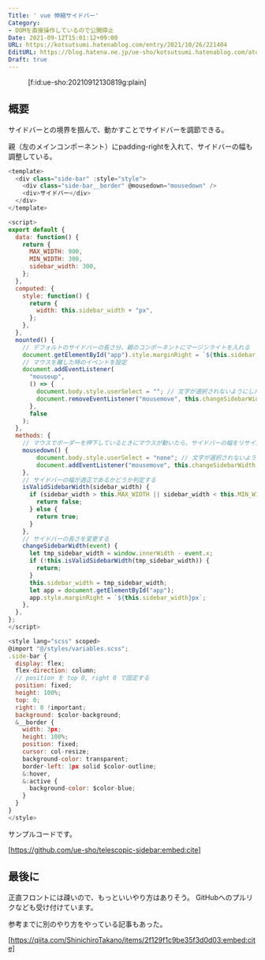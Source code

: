```yaml
---
Title: ' vue 伸縮サイドバー'
Category:
- DOMを直接操作しているので公開停止
Date: 2021-09-12T15:01:12+09:00
URL: https://kotsutsumi.hatenablog.com/entry/2021/10/26/221404
EditURL: https://blog.hatena.ne.jp/ue-sho/kotsutsumi.hatenablog.com/atom/entry/26006613800026543
Draft: true
---
```


<figure class="figure-image figure-image-fotolife" title="伸縮サイドバー">[f:id:ue-sho:20210912130819g:plain]</figure>

## 概要

サイドバーとの境界を掴んで、動かすことでサイドバーを調節できる。

親（左のメインコンポーネント）にpadding-rightを入れて、サイドバーの幅も調整している。


```javascript
<template>
  <div class="side-bar" :style="style">
    <div class="side-bar__border" @mousedown="mousedown" />
    <div>サイドバー</div>
  </div>
</template>

<script>
export default {
  data: function() {
    return {
      MAX_WIDTH: 900,
      MIN_WIDTH: 300,
      sidebar_width: 300,
    };
  },
  computed: {
    style: function() {
      return {
        width: this.sidebar_width + "px",
      };
    },
  },
  mounted() {
    // デフォルトのサイドバーの長さ分、親のコンポーネントにマージンライトを入れる
    document.getElementById("app").style.marginRight = `${this.sidebar_width}px`;
    // マウスを離した時のイベントを設定
    document.addEventListener(
      "mouseup",
      () => {
        document.body.style.userSelect = ""; // 文字が選択されないようにしたのを解除
        document.removeEventListener("mousemove", this.changeSidebarWidth, false);
      },
      false
    );
  },
  methods: {
    // マウスでボーダーを押下しているときにマウスが動いたら、サイドバーの幅をリサイズする
    mousedown() {
        document.body.style.userSelect = "none"; // 文字が選択されないようにするスタイルをセット
        document.addEventListener("mousemove", this.changeSidebarWidth, false);
    },
    // サイドバーの幅が適正であるかどうか判定する
    isValidSidebarWidth(sidebar_width) {
      if (sidebar_width > this.MAX_WIDTH || sidebar_width < this.MIN_WIDTH) {
        return false;
      } else {
        return true;
      }
    },
    // サイドバーの長さを変更する
    changeSidebarWidth(event) {
      let tmp_sidebar_width = window.innerWidth - event.x;
      if (!this.isValidSidebarWidth(tmp_sidebar_width)) {
        return;
      }
      this.sidebar_width = tmp_sidebar_width;
      let app = document.getElementById("app");
      app.style.marginRight = `${this.sidebar_width}px`;
    },
  },
};
</script>

<style lang="scss" scoped>
@import "@/styles/variables.scss";
.side-bar {
  display: flex;
  flex-direction: column;
  // position を top 0, right 0 で固定する
  position: fixed;
  height: 100%;
  top: 0;
  right: 0 !important;
  background: $color-background;
  &__border {
    width: 3px;
    height: 100%;
    position: fixed;
    cursor: col-resize;
    background-color: transparent;
    border-left: 1px solid $color-outline;
    &:hover,
    &:active {
      background-color: $color-blue;
    }
  }
}
</style>

```


サンプルコードです。

[https://github.com/ue-sho/telescopic-sidebar:embed:cite]



## 最後に

正直フロントには疎いので、もっといいやり方はありそう。
GitHubへのプルリクなども受け付けています。

参考までに別のやり方をやっている記事もあった。

[https://qiita.com/ShinichiroTakano/items/2f129f1c9be35f3d0d03:embed:cite]

